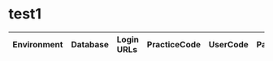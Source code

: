 # test1

| Environment | Database | Login URLs | PracticeCode | UserCode | Password | API URLs
|:--------  | :-------- | :-------------------- | :-------- | :------- | :---------- | :---------- |
